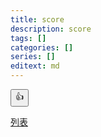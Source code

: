 ```yaml
---
title: score
description: score
tags: []
categories: []
series: []
editext: md
---
```

<!--more-->

<form action="https://rmilab.nkust.edu.tw/api/addone" method="post">
<input type="hidden" name="touser" value="110733758458756086990">
<input type="submit" class="btn-outline-primary" value="👍">
</form>

<a href="https://rmilab.nkust.edu.tw/api/list"> 列表</a>